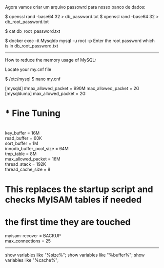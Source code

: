 Agora vamos criar um arquivo passowrd para nosso banco de dados:

$ openssl rand -base64 32 > db_password.txt
$ openssl rand -base64 32 > db_root_password.txt

$ cat db_root_password.txt

$ docker exec -it Mysqldb mysql -u root -p
Enter the root password which is in db_root_password.txt


-----

How to reduce the memory usage of MySQL:

Locate your my.cnf file

$ /etc/mysql
$ nano my.cnf


[mysqld]
#max_allowed_packet = 990M
max_allowed_packet = 2G
[mysqldump]
max_allowed_packet = 2G

#
# * Fine Tuning
#
key_buffer              = 16M  
read_buffer             = 60K  
sort_buffer             = 1M  
innodb_buffer_pool_size = 64M  
tmp_table               = 8M  
max_allowed_packet      = 16M  
thread_stack            = 192K  
thread_cache_size       = 8  
# This replaces the startup script and checks MyISAM tables if needed
# the first time they are touched
myisam-recover         = BACKUP  
max_connections        = 25

-----

show variables like "%size%";
show variables like "%buffer%";
show variables like "%cache%";

